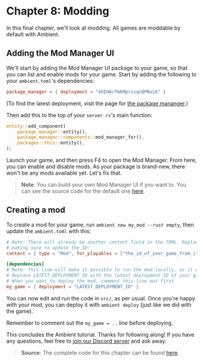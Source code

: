 # Chapter 8: Modding

In this final chapter, we'll look at modding. All games are moddable by default with Ambient.

## Adding the Mod Manager UI

We'll start by adding the Mod Manager UI package to your game, so that you can list and enable mods for your game. Start by adding the following to your `ambient.toml`'s dependencies:

```toml
package_manager = { deployment = "4hEHArTmKMprisqnQPNxLK" }
```

(To find the latest deployment, visit the page for [the package mananger](https://ambient-733e7.web.app/packages/hr4pxz7kfhzgimicoyh65ydel3aehuhk).)

Then add this to the top of your `server.rs`'s main function:

```rust
entity::add_component(
    package_manager::entity(),
    package_manager::components::mod_manager_for(),
    packages::this::entity(),
);
```

Launch your game, and then press F4 to open the Mod Manager. From here, you can enable and disable mods. As your package is brand-new, there won't be any mods available yet. Let's fix that.

> **Note**: You can build your own Mod Manager UI if you want to. You can see the source code for the
> default one [here](https://github.com/AmbientRun/Ambient/tree/main/guest/rust/packages/tools/package_manager).

## Creating a mod

To create a mod for your game, run `ambient new my_mod --rust empty`, then update the `ambient.toml` with this:

```toml
# Note: There will already be another content field in the TOML. Replace it with this,
# making sure to update the ID:
content = { type = "Mod", for_playables = ["the_id_of_your_game_from_its_ambient_toml"] }

[dependencies]
# Note: This line will make it possible to run the mod locally, as it will pull in your game as a dependency.
# Replace LATEST_DEPLOYMENT_ID with the latest deployment ID of your game
# When you want to deploy the mod, comment this line out first
my_game = { deployment = "LATEST_DEPLOYMENT_ID" }
```

You can now edit and run the code in `src/`, as per usual. Once you're happy with your mod, you can deploy it with `ambient deploy` (just like we did with the game).

Remember to comment out the `my_game = ..` line before deploying.

This concludes the Ambient tutorial. Thanks for following along! If you have any questions, feel free to [join our Discord server](https://discord.gg/ambient) and ask away.

> **Source**: The complete code for this chapter can be found [here](https://github.com/AmbientRun/TutorialProject/tree/chapter-8).
